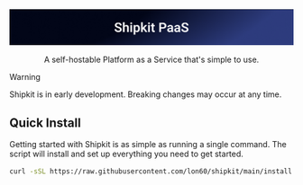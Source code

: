 <div align="center">
  <img src="images/readme-header.png" alt="Shipkit Logo" width="600"/>
  <p align="center">
    A self-hostable Platform as a Service that's simple to use.
  </p>
</div>

> [!WARNING]
> Shipkit is in early development. Breaking changes may occur at any time.

## Quick Install

Getting started with Shipkit is as simple as running a single command. The script will install and set up everything you need to get started.

<div align="center">

```sh
curl -sSL https://raw.githubusercontent.com/lon60/shipkit/main/install.sh | bash
```

</div>